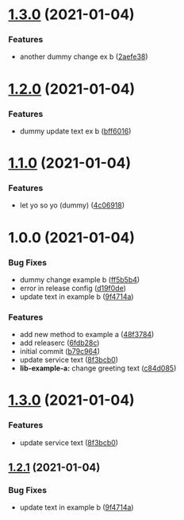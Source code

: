 # [1.3.0](https://github.com/edgarmueller/nestjs-monorepo-playground/compare/lib-example-b-v1.2.0...lib-example-b-v1.3.0) (2021-01-04)


### Features

* another dummy change ex b ([2aefe38](https://github.com/edgarmueller/nestjs-monorepo-playground/commit/2aefe38384dca702509db20163eda85ea1a1ada3))

# [1.2.0](https://github.com/edgarmueller/nestjs-monorepo-playground/compare/lib-example-b-v1.1.0...lib-example-b-v1.2.0) (2021-01-04)


### Features

* dummy update text ex b ([bff6016](https://github.com/edgarmueller/nestjs-monorepo-playground/commit/bff6016f4893c4232a1b298e2365264d4e46eb05))

# [1.1.0](https://github.com/edgarmueller/nestjs-monorepo-playground/compare/lib-example-b-v1.0.0...lib-example-b-v1.1.0) (2021-01-04)


### Features

* let yo so yo (dummy) ([4c06918](https://github.com/edgarmueller/nestjs-monorepo-playground/commit/4c06918df244d690d0710981f900fa8805f50a14))

# 1.0.0 (2021-01-04)


### Bug Fixes

* dummy change example b ([ff5b5b4](https://github.com/edgarmueller/nestjs-monorepo-playground/commit/ff5b5b4b2a22aaf749902d47ec14f25264413997))
* error in release config ([d19f0de](https://github.com/edgarmueller/nestjs-monorepo-playground/commit/d19f0deb676898284e53f4727fc3520e584d4792))
* update text in example b ([9f4714a](https://github.com/edgarmueller/nestjs-monorepo-playground/commit/9f4714a71262d9cfb6f45fd3715b2f9a60a13bf7))


### Features

* add new method to example a ([48f3784](https://github.com/edgarmueller/nestjs-monorepo-playground/commit/48f3784a0ffa1f9e0a5c6304e960591a1a13800e))
* add releaserc ([6fdb28c](https://github.com/edgarmueller/nestjs-monorepo-playground/commit/6fdb28c0bf959339a3308c3d6b87f3e383877e0e))
* initial commit ([b79c964](https://github.com/edgarmueller/nestjs-monorepo-playground/commit/b79c9644eb2db341fa5485fae8cb2c6b766f2453))
* update service text ([8f3bcb0](https://github.com/edgarmueller/nestjs-monorepo-playground/commit/8f3bcb05654ec052f6d5cc6810bd519cfca3a6a0))
* **lib-example-a:** change greeting text ([c84d085](https://github.com/edgarmueller/nestjs-monorepo-playground/commit/c84d085dd5014af0cc047e6f22dab1e4ad0de617))

# [1.3.0](https://github.com/edgarmueller/nestjs-monorepo-playground/compare/v1.2.1...v1.3.0) (2021-01-04)


### Features

* update service text ([8f3bcb0](https://github.com/edgarmueller/nestjs-monorepo-playground/commit/8f3bcb05654ec052f6d5cc6810bd519cfca3a6a0))

## [1.2.1](https://github.com/edgarmueller/nestjs-monorepo-playground/compare/v1.2.0...v1.2.1) (2021-01-04)


### Bug Fixes

* update text in example b ([9f4714a](https://github.com/edgarmueller/nestjs-monorepo-playground/commit/9f4714a71262d9cfb6f45fd3715b2f9a60a13bf7))
